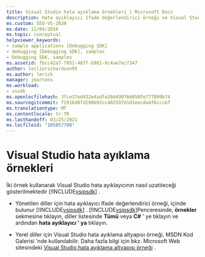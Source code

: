 ```yaml
---
title: Visual Studio hata ayıklama örnekleri | Microsoft Docs
description: Hata ayıklayıcı Ifade değerlendirici örneği ve Visual Studio hata ayıklama altyapısı örneği Visual Studio SDK kullanarak Visual Studio hata ayıklayıcıyı genişletmeyi gösterir.
ms.custom: SEO-VS-2020
ms.date: 11/04/2016
ms.topic: conceptual
helpviewer_keywords:
- sample applications [Debugging SDK]
- debugging [Debugging SDK], samples
- Debugging SDK, samples
ms.assetid: fbcc42a7-7851-487f-b981-8c4ae7ec7347
author: leslierichardson95
ms.author: lerich
manager: jmartens
ms.workload:
- vssdk
ms.openlocfilehash: 3fce37ed432e4adfe266490766050fe777809b74
ms.sourcegitcommit: f2916d8fd296b92cc402597d1d1eecda4f6cccbf
ms.translationtype: MT
ms.contentlocale: tr-TR
ms.lasthandoff: 03/25/2021
ms.locfileid: "105057708"
---
```

# <a name="visual-studio-debugging-samples"></a>Visual Studio hata ayıklama örnekleri
İki örnek kullanarak Visual Studio hata ayıklayıcının nasıl uzatıleceği gösterilmektedir [!INCLUDE[vsipsdk](../../extensibility/includes/vsipsdk_md.md)] .

- Yönetilen diller için hata ayıklayıcı Ifade değerlendirici örneği, içinde bulunur [!INCLUDE[vsipsdk](../../extensibility/includes/vsipsdk_md.md)] . [!INCLUDE[vsipsdk](../../extensibility/includes/vsipsdk_md.md)]Penceresinde, **örnekler** sekmesine tıklayın, diller listesinde **Tümü** veya **C#** ' ye tıklayın ve ardından **hata ayıklayıcı ' ya** tıklayın.

- Yerel diller için Visual Studio hata ayıklama altyapısı örneği, MSDN Kod Galerisi 'nde kullanılabilir. Daha fazla bilgi için bkz. Microsoft Web sitesindeki [Visual Studio hata ayıklama altyapısı örneği](https://code.msdn.microsoft.com/Visual-Studio-Debug-Engine-c2e21c0e) .
